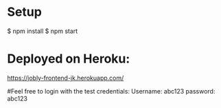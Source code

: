 # Setup

$ npm install
$ npm start

# Deployed on Heroku:
https://jobly-frontend-jk.herokuapp.com/

#Feel free to login with the test credentials:
Username: abc123
password: abc123
